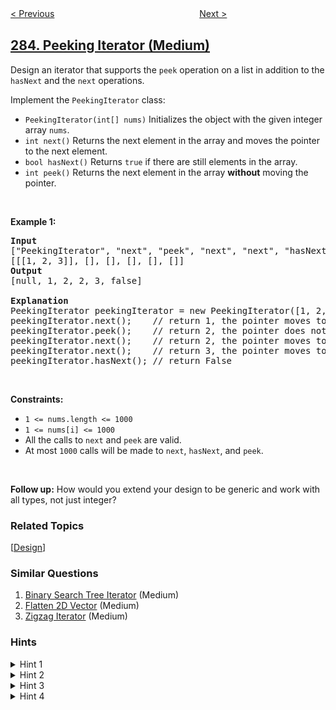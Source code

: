 <!--|This file generated by command(leetcode description); DO NOT EDIT.    |-->
<!--+----------------------------------------------------------------------+-->
<!--|@author    openset <openset.wang@gmail.com>                           |-->
<!--|@link      https://github.com/openset                                 |-->
<!--|@home      https://github.com/openset/leetcode                        |-->
<!--+----------------------------------------------------------------------+-->

[< Previous](../move-zeroes "Move Zeroes")
　　　　　　　　　　　　　　　　
[Next >](../inorder-successor-in-bst "Inorder Successor in BST")

## [284. Peeking Iterator (Medium)](https://leetcode.com/problems/peeking-iterator "顶端迭代器")

<p>Design an iterator that supports the <code>peek</code> operation on a list in addition to the <code>hasNext</code> and the <code>next</code> operations.</p>

<p>Implement the <code>PeekingIterator</code> class:</p>

<ul>
	<li><code>PeekingIterator(int[] nums)</code> Initializes the object with the given integer array <code>nums</code>.</li>
	<li><code>int next()</code> Returns the next element in the array and moves the pointer to the next element.</li>
	<li><code>bool hasNext()</code> Returns <code>true</code> if there are still elements in the array.</li>
	<li><code>int peek()</code> Returns the next element in the array <strong>without</strong> moving the pointer.</li>
</ul>

<p>&nbsp;</p>
<p><strong>Example 1:</strong></p>

<pre>
<strong>Input</strong>
[&quot;PeekingIterator&quot;, &quot;next&quot;, &quot;peek&quot;, &quot;next&quot;, &quot;next&quot;, &quot;hasNext&quot;]
[[[1, 2, 3]], [], [], [], [], []]
<strong>Output</strong>
[null, 1, 2, 2, 3, false]

<strong>Explanation</strong>
PeekingIterator peekingIterator = new PeekingIterator([1, 2, 3]); // [<u><strong>1</strong></u>,2,3]
peekingIterator.next();    // return 1, the pointer moves to the next element [1,<u><strong>2</strong></u>,3].
peekingIterator.peek();    // return 2, the pointer does not move [1,<u><strong>2</strong></u>,3].
peekingIterator.next();    // return 2, the pointer moves to the next element [1,2,<u><strong>3</strong></u>]
peekingIterator.next();    // return 3, the pointer moves to the next element [1,2,3]
peekingIterator.hasNext(); // return False
</pre>

<p>&nbsp;</p>
<p><strong>Constraints:</strong></p>

<ul>
	<li><code>1 &lt;= nums.length &lt;= 1000</code></li>
	<li><code>1 &lt;= nums[i] &lt;= 1000</code></li>
	<li>All the calls to <code>next</code> and <code>peek</code> are valid.</li>
	<li>At most <code>1000</code> calls will be made to <code>next</code>, <code>hasNext</code>, and <code>peek</code>.</li>
</ul>

<p>&nbsp;</p>
<strong>Follow up:</strong> How would you extend your design to be generic and work with all types, not just integer?

### Related Topics
  [[Design](../../tag/design/README.md)]

### Similar Questions
  1. [Binary Search Tree Iterator](../binary-search-tree-iterator) (Medium)
  1. [Flatten 2D Vector](../flatten-2d-vector) (Medium)
  1. [Zigzag Iterator](../zigzag-iterator) (Medium)

### Hints
<details>
<summary>Hint 1</summary>
Think of "looking ahead". You want to cache the next element.
</details>

<details>
<summary>Hint 2</summary>
Is one variable sufficient? Why or why not?
</details>

<details>
<summary>Hint 3</summary>
Test your design with call order of <code>peek()</code> before <code>next()</code> vs <code>next()</code> before <code>peek()</code>.
</details>

<details>
<summary>Hint 4</summary>
For a clean implementation, check out <a href="https://github.com/google/guava/blob/703ef758b8621cfbab16814f01ddcc5324bdea33/guava-gwt/src-super/com/google/common/collect/super/com/google/common/collect/Iterators.java#L1125" target="_blank">Google's guava library source code</a>.
</details>
